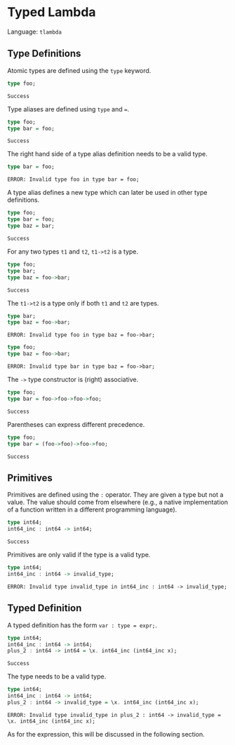 # Typed Lambda

Language: `tlambda`

## Type Definitions

Atomic types are defined using the `type` keyword.

```haskell
type foo;
```
```status
Success
```

Type aliases are defined using `type` and `=`.

```haskell
type foo;
type bar = foo;
```
```status
Success
```

The right hand side of a type alias definition needs to be a valid type.

```haskell
type bar = foo;
```
```status
ERROR: Invalid type foo in type bar = foo;
```

A type alias defines a new type which can later be used in other type
definitions.

```haskell
type foo;
type bar = foo;
type baz = bar;
```
```status
Success
```

For any two types `t1` and `t2`, `t1->t2` is a type.

```haskell
type foo;
type bar;
type baz = foo->bar;
```
```status
Success
```

The `t1->t2` is a type only if both `t1` and `t2` are types.

```haskell
type bar;
type baz = foo->bar;
```
```status
ERROR: Invalid type foo in type baz = foo->bar;
```

```haskell
type foo;
type baz = foo->bar;
```
```status
ERROR: Invalid type bar in type baz = foo->bar;
```

The `->` type constructor is (right) associative.

```haskell
type foo;
type bar = foo->foo->foo->foo;
```
```status
Success
```

Parentheses can express different precedence.

```haskell
type foo;
type bar = (foo->foo)->foo->foo;
```
```status
Success
```

## Primitives

Primitives are defined using the `:` operator. They are given a type but not a
value. The value should come from elsewhere (e.g., a native implementation of a
function written in a different programming language).

```haskell
type int64;
int64_inc : int64 -> int64;
```
```status
Success
```

Primitives are only valid if the type is a valid type.

```haskell
type int64;
int64_inc : int64 -> invalid_type;
```
```status
ERROR: Invalid type invalid_type in int64_inc : int64 -> invalid_type;
```

## Typed Definition

A typed definition has the form `var : type = expr;`.

```haskell
type int64;
int64_inc : int64 -> int64;
plus_2 : int64 -> int64 = \x. int64_inc (int64_inc x);
```
```status
Success
```

The type needs to be a valid type.

```haskell
type int64;
int64_inc : int64 -> int64;
plus_2 : int64 -> invalid_type = \x. int64_inc (int64_inc x);
```
```status
ERROR: Invalid type invalid_type in plus_2 : int64 -> invalid_type = \x. int64_inc (int64_inc x);
```

As for the expression, this will be discussed in the following section.
